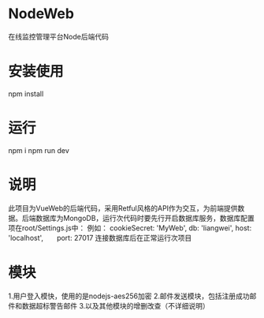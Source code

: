 # NodeWeb
在线监控管理平台Node后端代码
# 安装使用 #
npm install

# 运行
npm i
npm run dev

# 说明
此项目为VueWeb的后端代码，采用Retful风格的API作为交互，为前端提供数据。后端数据库为MongoDB，运行次代码时要先行开启数据库服务，数据库配置项在root/Settings.js中：
例如： cookieSecret: 'MyWeb',
       db: 'liangwei',
       host: 'localhost',
       port: 27017
连接数据库后在正常运行次项目

# 模块
1.用户登入模快，使用的是nodejs-aes256加密
2.邮件发送模块，包括注册成功邮件和数据超标警告邮件
3.以及其他模块的增删改查（不详细说明）


